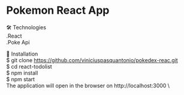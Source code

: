 # Pokemon React App

🛠️ Technologies\
  .React
<br>
  .Poke Api
<br>

🚀 Installation\
  $ git clone https://github.com/viniciuspasquantonio/pokedex-reac.git \
  $ cd react-todolist \
  $ npm install \
  $ npm start \
  The application will open in the browser on http://localhost:3000 \
